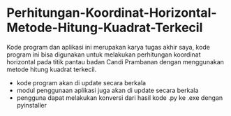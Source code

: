 # Perhitungan-Koordinat-Horizontal-Metode-Hitung-Kuadrat-Terkecil
Kode program dan aplikasi ini merupakan karya tugas akhir saya, kode program ini bisa digunakan untuk melakukan perhitungan koordinat horizontal pada titik pantau badan Candi Prambanan dengan menggunakan metode hitung kuadrat terkecil.
- kode program akan di update secara berkala
- modul penggunaan aplikasi juga akan di update secara berkala
- pengguna dapat melakukan konversi dari hasil kode .py ke .exe dengan pyinstaller
